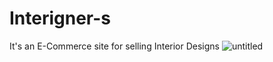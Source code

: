 # Interigner-s
It's an E-Commerce site for selling Interior Designs
![untitled](https://user-images.githubusercontent.com/30493619/29159791-72db9178-7dcd-11e7-92c0-53225d85555b.png)
